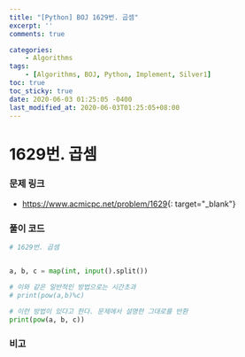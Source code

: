 ```yaml
---
title: "[Python] BOJ 1629번. 곱셈"
excerpt: ''
comments: true

categories:
    - Algorithms
tags:
    - [Algorithms, BOJ, Python, Implement, Silver1]
toc: true
toc_sticky: true
date: 2020-06-03 01:25:05 -0400
last_modified_at: 2020-06-03T01:25:05+08:00
---
```


# 1629번. 곱셈

### 문제 링크
- <https://www.acmicpc.net/problem/1629>{: target="\_blank"}

### 풀이 코드

```python
# 1629번. 곱셈


a, b, c = map(int, input().split())

# 이와 같은 일반적인 방법으로는 시간초과
# print(pow(a,b)%c)

# 이런 방법이 있다고 한다. 문제에서 설명한 그대로를 반환
print(pow(a, b, c))
```

### 비고